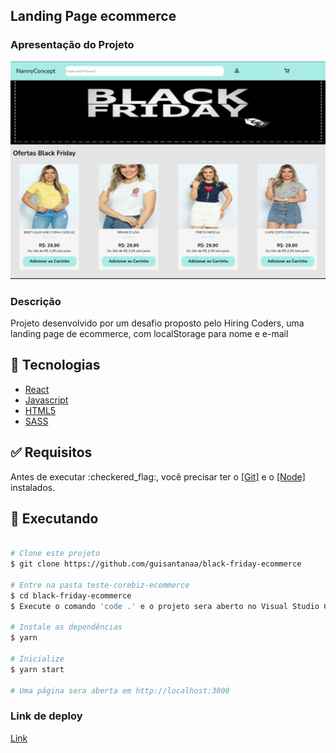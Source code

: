 <h2>Landing Page ecommerce</h2>

<h3>Apresentação do Projeto</h3>

<img src="./src/assets/projeto.png" alt="gif do projeto" />

<h3>Descrição</h3>

<p>Projeto desenvolvido por um desafio proposto pelo Hiring Coders, uma landing page de ecommerce, com localStorage para nome e e-mail</p>

## :rocket: Tecnologias

- [React](https://pt-br.reactjs.org/)
- [Javascript](https://developer.mozilla.org/pt-BR/docs/Web/JavaScript)
- [HTML5](https://developer.mozilla.org/pt-BR/docs/Web/HTML/HTML5)
- [SASS](https://sass-lang.com/)

<div id="requisitos">

## :white_check_mark: Requisitos

<p>Antes de executar :checkered_flag:, você precisar ter o <a href="https://git-scm.com">[Git]</a> e o <a href="https://nodejs.org/pt-br/">[Node]</a> instalados.</p>

## :checkered_flag: Executando

```bash

# Clone este projeto
$ git clone https://github.com/guisantanaa/black-friday-ecommerce

# Entre na pasta teste-corebiz-ecommerce
$ cd black-friday-ecommerce
$ Execute o comando 'code .' e o projeto sera aberto no Visual Studio Code

# Instale as dependências
$ yarn

# Inicialize
$ yarn start

# Uma página sera aberta em http://localhost:3000

```

<h3>Link de deploy</h3>
<a href="https://black-friday-ecommerce.vercel.app/">Link</a>

